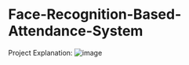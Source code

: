 # Face-Recognition-Based-Attendance-System
Project Explanation:
![image](https://user-images.githubusercontent.com/67415931/172792221-4d2ff27a-08e1-4184-ad40-5209836e991b.png)
